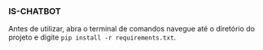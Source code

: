 ### IS-CHATBOT

Antes de utilizar, abra o terminal de comandos navegue até o diretório do projeto e digite `pip install -r requirements.txt`.
